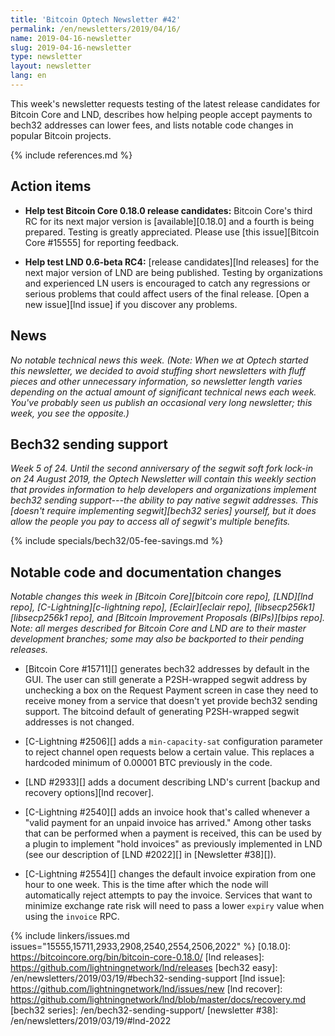 ```yaml
---
title: 'Bitcoin Optech Newsletter #42'
permalink: /en/newsletters/2019/04/16/
name: 2019-04-16-newsletter
slug: 2019-04-16-newsletter
type: newsletter
layout: newsletter
lang: en
---
```

This week's newsletter requests testing of the latest release candidates
for Bitcoin Core and LND, describes how helping people accept payments
to bech32 addresses can lower fees, and lists notable code changes in
popular Bitcoin projects.

{% include references.md %}

## Action items

- **Help test Bitcoin Core 0.18.0 release candidates:** Bitcoin Core's
  third RC for its next major version is [available][0.18.0] and a
  fourth is being prepared.  Testing is greatly appreciated.  Please use
  [this issue][Bitcoin Core #15555] for reporting feedback.

- **Help test LND 0.6-beta RC4:** [release candidates][lnd releases]
  for the next major version of LND are being published.  Testing by
  organizations and experienced LN users is encouraged to catch any
  regressions or serious problems that could affect users of the final
  release.  [Open a new issue][lnd issue] if you discover any problems.

## News

*No notable technical news this week.  (Note: When we at Optech started
this newsletter, we decided to avoid stuffing short newsletters with
fluff pieces and other unnecessary information, so newsletter length
varies depending on the actual amount of significant technical news each
week.  You've probably seen us publish an occasional very long
newsletter; this week, you see the opposite.)*

## Bech32 sending support

*Week 5 of 24.  Until the second anniversary of the segwit soft
fork lock-in on 24 August 2019, the Optech Newsletter will contain this
weekly section that provides information to help developers and
organizations implement bech32 sending support---the ability to pay
native segwit addresses.  This [doesn't require implementing
segwit][bech32 series] yourself, but it does allow the people you pay to
access all of segwit's multiple benefits.*

{% include specials/bech32/05-fee-savings.md %}

## Notable code and documentation changes

*Notable changes this week in [Bitcoin Core][bitcoin core repo],
[LND][lnd repo], [C-Lightning][c-lightning repo], [Eclair][eclair repo],
[libsecp256k1][libsecp256k1 repo], and [Bitcoin Improvement Proposals
(BIPs)][bips repo].  Note: all merges described for Bitcoin Core and LND
are to their master development branches; some may also be backported to
their pending releases.*

- [Bitcoin Core #15711][] generates bech32 addresses by default in the
  GUI.  The user can still generate a P2SH-wrapped segwit address by
  unchecking a box on the Request Payment screen in case they need to
  receive money from a service that doesn't yet provide bech32 sending
  support.  The bitcoind default of generating P2SH-wrapped segwit
  addresses is not changed.

- [C-Lightning #2506][] adds a `min-capacity-sat` configuration
  parameter to reject channel open requests below a certain value.  This
  replaces a hardcoded minimum of 0.00001 BTC previously in the code.

- [LND #2933][] adds a document describing LND's current [backup and recovery
  options][lnd recover].

- [C-Lightning #2540][] adds an invoice hook that's called whenever a
  "valid payment for an unpaid invoice has arrived."  Among other tasks
  that can be performed when a payment is received, this can be used by
  a plugin to implement "hold invoices" as previously implemented in LND
  (see our description of [LND #2022][] in [Newsletter #38][]).

- [C-Lightning #2554][] changes the default invoice expiration from one
  hour to one week.  This is the time after which the node will
  automatically reject attempts to pay the invoice.  Services that want
  to minimize exchange rate risk will need to pass a lower `expiry`
  value when using the `invoice` RPC.

{% include linkers/issues.md issues="15555,15711,2933,2908,2540,2554,2506,2022" %}
[0.18.0]: https://bitcoincore.org/bin/bitcoin-core-0.18.0/
[lnd releases]: https://github.com/lightningnetwork/lnd/releases
[bech32 easy]: /en/newsletters/2019/03/19/#bech32-sending-support
[lnd issue]: https://github.com/lightningnetwork/lnd/issues/new
[lnd recover]: https://github.com/lightningnetwork/lnd/blob/master/docs/recovery.md
[bech32 series]: /en/bech32-sending-support/
[newsletter #38]: /en/newsletters/2019/03/19/#lnd-2022
